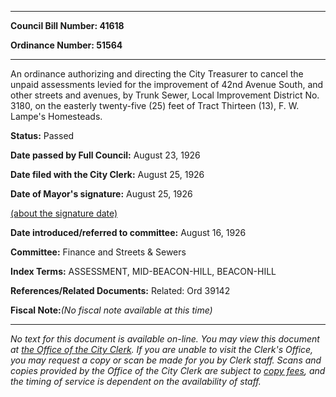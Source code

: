 

********

**Council Bill Number: 41618**
   
**Ordinance Number: 51564**
********

 An ordinance authorizing and directing the City Treasurer to cancel the unpaid assessments levied for the improvement of 42nd Avenue South, and other streets and avenues, by Trunk Sewer, Local Improvement District No. 3180, on the easterly twenty-five (25) feet of Tract Thirteen (13), F. W. Lampe's Homesteads.

**Status:** Passed
   
**Date passed by Full Council:** August 23, 1926
   
**Date filed with the City Clerk:** August 25, 1926
   
**Date of Mayor's signature:** August 25, 1926
   
[(about the signature date)](/~public/approvaldate.htm)
   
   
   
**Date introduced/referred to committee:** August 16, 1926
   
**Committee:** Finance and Streets & Sewers
   
   
**Index Terms:** ASSESSMENT, MID-BEACON-HILL, BEACON-HILL

**References/Related Documents:** Related: Ord 39142

**Fiscal Note:**_(No fiscal note available at this time)_
********

_No text for this document is available on-line. You may view this document at [the Office of the City Clerk](http://www.seattle.gov/leg/clerk/contactUs.htm). If you are unable to visit the Clerk's Office, you may request a copy or scan be made for you by Clerk staff. Scans and copies provided by the Office of the City Clerk are subject to [copy fees](http://clerk.seattle.gov/~public/clerkfees.htm), and the timing of service is dependent on the availability of staff._

